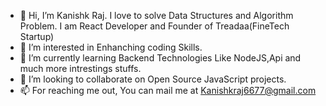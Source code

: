 - 👋 Hi, I’m Kanishk Raj. I love to solve Data Structures and Algorithm Problem. I am React Developer and Founder of Treadaa(FineTech Startup)
- 👀 I’m interested in Enhanching coding Skills.
- 🌱 I’m currently learning Backend Technologies Like NodeJS,Api and much more intrestings stuffs.
- 💞️ I’m looking to collaborate on Open Source JavaScript projects.
- 📫 For reaching me out, You can mail me at Kanishkraj6677@gmail.com 

<!---
Kanishk6677/Kanishk6677 is a ✨ special ✨ repository because its `README.md` (this file) appears on your GitHub profile.
You can click the Preview link to take a look at your changes.
--->
